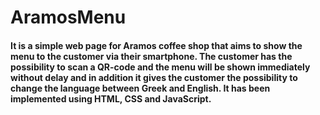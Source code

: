# AramosMenu

#### It is a simple web page for Aramos coffee shop that aims to show the menu to the customer via their smartphone. The customer has the possibility to scan a QR-code and the menu will be shown immediately without delay and in addition it gives the customer the possibility to change the language between Greek and English. It has been implemented using HTML, CSS and JavaScript.
